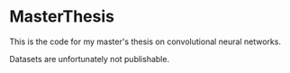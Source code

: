 # MasterThesis

This is the code for my master's thesis on convolutional neural networks.

Datasets are unfortunately not publishable.